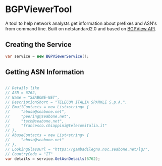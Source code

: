 # BGPViewerTool

A tool to help network analysts get information about prefixes and ASN's from command line. Built on netstandard2.0 and based on [BGPView API](https://bgpview.docs.apiary.io/#reference).

## Creating the Service
```c#
var service = new BGPViewerService();
```

## Getting ASN Information
```c#

// Details like
// ASN = 6762,
// Name = "SEABONE-NET",
// DescriptionShort = "TELECOM ITALIA SPARKLE S.p.A.",
// EmailContacts = new List<string> {
//     "abuse@seabone.net",
//     "peering@seabone.net",
//     "tech@seabone.net",
//     "francesco.chiappini@telecomitalia.it"
// },
// AbuseContacts = new List<string> {
//     "abuse@seabone.net"
// },
// LookingGlassUrl = "https://gambadilegno.noc.seabone.net/lg/",
// CountryCode = "IT"
var details = service.GetAsnDetails(6762);

```
